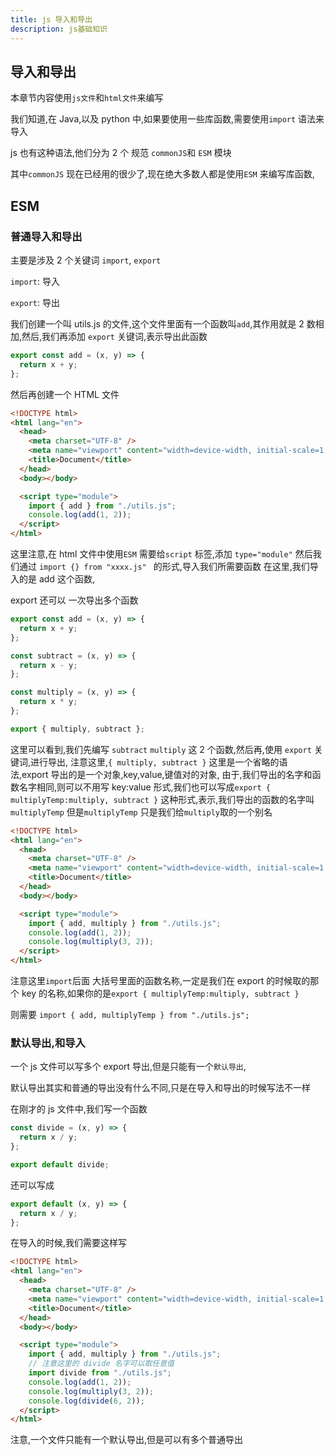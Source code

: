 ```yaml
---
title: js 导入和导出
description: js基础知识
---
```


## 导入和导出

本章节内容使用`js文件`和`html文件`来编写

我们知道,在 Java,以及 python 中,如果要使用一些库函数,需要使用`import` 语法来导入

js 也有这种语法,他们分为 2 个 规范 `commonJS`和 `ESM` 模块

其中`commonJS` 现在已经用的很少了,现在绝大多数人都是使用`ESM` 来编写库函数,

## ESM

### 普通导入和导出

主要是涉及 2 个关键词 `import`, `export`

`import`: 导入

`export`: 导出

我们创建一个叫 utils.js 的文件,这个文件里面有一个函数叫`add`,其作用就是 2 数相加,然后,我们再添加 `export` 关键词,表示导出此函数

```js
export const add = (x, y) => {
  return x + y;
};
```

然后再创建一个 HTML 文件

```html
<!DOCTYPE html>
<html lang="en">
  <head>
    <meta charset="UTF-8" />
    <meta name="viewport" content="width=device-width, initial-scale=1.0" />
    <title>Document</title>
  </head>
  <body></body>

  <script type="module">
    import { add } from "./utils.js";
    console.log(add(1, 2));
  </script>
</html>
```

这里注意,在 html 文件中使用`ESM` 需要给`script` 标签,添加 `type="module"`
然后我们通过 `import {} from "xxxx.js" ` 的形式,导入我们所需要函数
在这里,我们导入的是 add 这个函数,

export 还可以 一次导出多个函数

```js
export const add = (x, y) => {
  return x + y;
};

const subtract = (x, y) => {
  return x - y;
};

const multiply = (x, y) => {
  return x * y;
};

export { multiply, subtract };
```

这里可以看到,我们先编写 `subtract` `multiply` 这 2 个函数,然后再,使用 `export` 关键词,进行导出,
注意这里,`{ multiply, subtract }` 这里是一个省略的语法,export 导出的是一个对象,key,value,键值对的对象,
由于,我们导出的名字和函数名字相同,则可以不用写 key:value 形式,我们也可以写成`export { multiplyTemp:multiply, subtract }`
这种形式,表示,我们导出的函数的名字叫`multiplyTemp` 但是`multiplyTemp` 只是我们给`multiply`取的一个别名

```html
<!DOCTYPE html>
<html lang="en">
  <head>
    <meta charset="UTF-8" />
    <meta name="viewport" content="width=device-width, initial-scale=1.0" />
    <title>Document</title>
  </head>
  <body></body>

  <script type="module">
    import { add, multiply } from "./utils.js";
    console.log(add(1, 2));
    console.log(multiply(3, 2));
  </script>
</html>
```

注意这里`import`后面 大括号里面的函数名称,一定是我们在 export 的时候取的那个 key 的名称,如果你的是`export { multiplyTemp:multiply, subtract }`

则需要 `import { add, multiplyTemp } from "./utils.js";`

### 默认导出,和导入

一个 js 文件可以写多个 export 导出,但是只能有一个`默认导出`,

默认导出其实和普通的导出没有什么不同,只是在导入和导出的时候写法不一样

在刚才的 js 文件中,我们写一个函数

```js
const divide = (x, y) => {
  return x / y;
};

export default divide;
```

还可以写成

```js
export default (x, y) => {
  return x / y;
};
```

在导入的时候,我们需要这样写

```html
<!DOCTYPE html>
<html lang="en">
  <head>
    <meta charset="UTF-8" />
    <meta name="viewport" content="width=device-width, initial-scale=1.0" />
    <title>Document</title>
  </head>
  <body></body>

  <script type="module">
    import { add, multiply } from "./utils.js";
    // 注意这里的 divide 名字可以取任意值
    import divide from "./utils.js";
    console.log(add(1, 2));
    console.log(multiply(3, 2));
    console.log(divide(6, 2));
  </script>
</html>
```

注意,一个文件只能有一个默认导出,但是可以有多个普通导出
